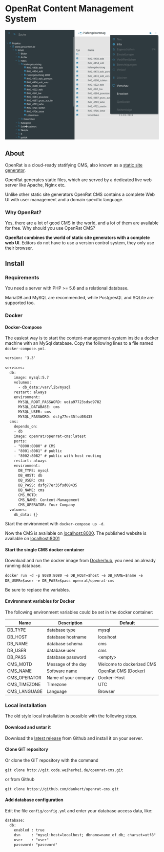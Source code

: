 # OpenRat Content Management System

![Screenshot](doc/images/screenshot-overall.png)


## About

OpenRat is a cloud-ready statifying CMS, also known as a [static site generator](https://en.wikipedia.org/wiki/Web_template_system#Static_site_generators).

OpenRat generates static files, which are served by a dedicated live web server like Apache, Nginx etc.

Unlike other static site generators OpenRat CMS contains a complete Web UI with user management and a domain specific language.

### Why OpenRat?

Yes, there are a lot of good CMS in the world, and a lot of them are available for free. Why should you use OpenRat CMS?

**OpenRat combines the world of static site generators with a complete web UI**. Editors do not have to use a version control system, they only use their browser.


## Install

### Requirements

You need a server with PHP >= 5.6 and a relational database.

MariaDB and MySQL are recommended, while PostgresQL and SQLite are supported too.
 

### Docker

#### Docker-Compose

The easiest way is to start the content-management-system inside a docker machine with an MySql database.
Copy the following lines to a file named `docker-compose.yml`.

```
version: '3.3'

services:
  db:
    image: mysql:5.7
    volumes:
      - db_data:/var/lib/mysql
    restart: always
    environment:
      MYSQL_ROOT_PASSWORD: uoia97723sdsd9782
      MYSQL_DATABASE: cms
      MYSQL_USER: cms
      MYSQL_PASSWORD: dsfg77er35fsd08435
  cms:
    depends_on:
    - db
    image: openrat/openrat-cms:latest
    ports:
    - "8000:8080" # CMS
    - "8001:8081" # public
    - "8002:8082" # public with host routing
    restart: always
    environment:
      DB_TYPE: mysql
      DB_HOST: db
      DB_USER: cms
      DB_PASS: dsfg77er35fsd08435
      DB_NAME: cms
      CMS_MOTD:
      CMS_NAME: Content-Management
      CMS_OPERATOR: Your Company
  volumes:
    db_data: {}
```

Start the environment with `docker-compose up -d`.

Now the CMS is available on [localhost:8000](http://localhost:8000).
The published website is available on [localhost:8001](http://localhost:8001)

#### Start the single CMS docker container

Download and run the docker image from [Dockerhub](https://hub.docker.com/r/openrat/openrat-cms), you need an already  running database.

`docker run -d -p 8080:8080 -e DB_HOST=$host -e DB_NAME=$name -e DB_USER=$user -e DB_PASS=$pass openrat/openrat-cms`

Be sure to replace the variables.

#### Environment variables for Docker

The following environment variables could be set in the docker container: 

| Name         | Description          |   Default |
|--------------|----------------------| ------- |
| DB_TYPE      | database type        |mysql
| DB_HOST      | database hostname    |localhost
| DB_NAME      | database schema      |cms
| DB_USER      | database user        |cms
| DB_PASS      | database password    |\<empty\>
| CMS_MOTD     | Message of the day   |Welcome to dockerized CMS
| CMS_NAME     | Software name        |OpenRat CMS (Docker)
| CMS_OPERATOR | Name of your company |Docker-Host
| CMS_TIMEZONE | Timezone             |UTC
| CMS_LANGUAGE | Language             |Browser


### Local installation

The old style local installation is possible with the following steps.

#### Download and untar it

Download the [latest release](https://github.com/dankert/openrat-cms/releases) from Github and install it on your server.

#### Clone GIT repository

Or clone the GIT repository with the command

`git clone http://git.code.weiherhei.de/openrat-cms.git`

or from Github

`git clone https://github.com/dankert/openrat-cms.git`

#### Add database configuration

Edit the file `config/config.yml` and enter your database access data, like:

    database:
      db:
        enabled : true
        dsn     : "mysql:host=localhost; dbname=name_of_db; charset=utf8"
        user    : "user"
        password: "password"

